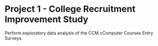 # Project 1 - College Recruitment Improvement Study
 Perform exploratory data analysis of the CCM cComputer Courses Entry Surveys.
